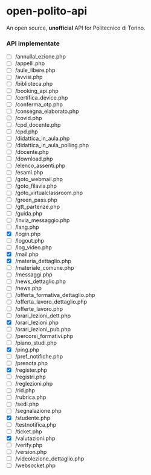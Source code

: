 # open-polito-api
An open source, **unofficial** API for Politecnico di Torino.

### API implementate

 - [ ] /annullaLezione.php
 - [ ] /appelli.php
 - [ ] /aule_libere.php
 - [ ] /avvisi.php
 - [ ] /biblioteca.php
 - [ ] /booking_api.php
 - [ ] /certifica_device.php
 - [ ] /conferma_otp.php
 - [ ] /consegna_elaborato.php
 - [ ] /covid.php
 - [ ] /cpd_docente.php
 - [ ] /cpd.php
 - [ ] /didattica_in_aula.php
 - [ ] /didattica_in_aula_polling.php
 - [ ] /docente.php
 - [ ] /download.php
 - [ ] /elenco_assenti.php
 - [ ] /esami.php
 - [ ] /goto_webmail.php
 - [ ] /goto_filavia.php
 - [ ] /goto_virtualclassroom.php
 - [ ] /green_pass.php
 - [ ] /gtt_partenze.php
 - [ ] /guida.php
 - [ ] /invia_messaggio.php
 - [ ] /lang.php
 - [x] /login.php
 - [ ] /logout.php
 - [ ] /log_video.php
 - [x] /mail.php
 - [x] /materia_dettaglio.php
 - [ ] /materiale_comune.php
 - [ ] /messaggi.php
 - [ ] /news_dettaglio.php
 - [ ] /news.php
 - [ ] /offerta_formativa_dettaglio.php
 - [ ] /offerta_lavoro_dettaglio.php
 - [ ] /offerte_lavoro.php
 - [ ] /orari_lezioni_dett.php
 - [x] /orari_lezioni.php
 - [ ] /orari_lezioni_pub.php
 - [ ] /percorsi_formativi.php
 - [ ] /piano_studi.php
 - [x] /ping.php
 - [ ] /pref_notifiche.php
 - [ ] /prenota.php
 - [x] /register.php
 - [ ] /registri.php
 - [ ] /reglezioni.php
 - [ ] /rid.php
 - [ ] /rubrica.php
 - [ ] /sedi.php
 - [ ] /segnalazione.php
 - [x] /studente.php
 - [ ] /testnotifica.php
 - [ ] /ticket.php
 - [x] /valutazioni.php
 - [ ] /verify.php
 - [ ] /version.php
 - [ ] /videolezione_dettaglio.php
 - [ ] /websocket.php
